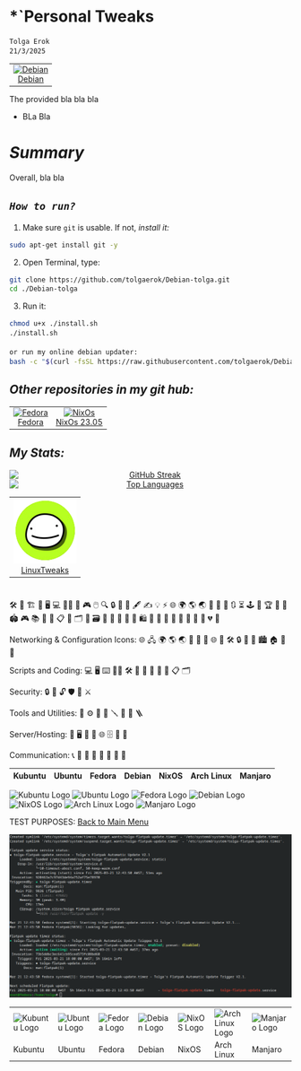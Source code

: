 

# *`Personal Tweaks
```sh
Tolga Erok
21/3/2025
```
<div align="left">
  <table style="border-collapse: collapse; width: 100%; border: none;">
    <td align="center" style="border: none;">
        <a href="https://www.debian.org">
          <img src="https://flathub.org/img/distro/debian.svg" alt="Debian" style="width: 100%;">
          <br>Debian
        </a>
      </td>
    </tr>
  </table>
</div>

The provided bla bla bla

- BLa Bla

# *Summary*
Overall, bla bla

## *`How to run?`*

1. Make sure `git` is usable. If not, *install it:*

```sh
sudo apt-get install git -y
```

2. Open Terminal, type:

```sh
git clone https://github.com/tolgaerok/Debian-tolga.git
cd ./Debian-tolga
```

3. Run it:

```sh
chmod u+x ./install.sh
./install.sh

or run my online debian updater:
bash -c "$(curl -fsSL https://raw.githubusercontent.com/tolgaerok/Debian-tolga/main/SCRIPTS/DEBIAN-UPDATER.sh)"

```

## *Other repositories in my git hub:*

<div align="center">
  <table style="border-collapse: collapse; width: 100%; border: none;">
    <tr>
     <td align="center" style="border: none;">
        <a href="https://github.com/tolgaerok/fedora-tolga">
          <img src="https://flathub.org/img/distro/fedora.svg" alt="Fedora" style="width: 100%;">
          <br>Fedora
        </a>
      </td>
      <td align="center" style="border: none;">
        <a href="https://github.com/tolgaerok/NixOS-tolga">
          <img src="https://flathub.org/img/distro/nixos.svg" alt="NixOs" style="width: 100%;">
          <br>NixOs 23.05
        </a>
      </td>
    </tr>
  </table>
</div>

## *My Stats:*

<div align="center">

<div style="text-align: center;">
  <a href="https://git.io/streak-stats" target="_blank">
    <img src="http://github-readme-streak-stats.herokuapp.com?user=tolgaerok&theme=dark&background=000000" alt="GitHub Streak" style="display: block; margin: 0 auto;">
  </a>
  <div style="text-align: center;">
    <a href="https://github.com/anuraghazra/github-readme-stats" target="_blank">
      <img src="https://github-readme-stats.vercel.app/api/top-langs/?username=tolgaerok&layout=compact&theme=vision-friendly-dark" alt="Top Languages" style="display: block; margin: 0 auto;">
    </a>
  </div>
</div>
</div>




<div align="left">
  <table style="border-collapse: collapse; width: 100%; border: none;">
    <tr> 
      <td align="center" style="border: none;">
        <a href="https://github.com/tolgaerok/linuxtweaks">
          <img src="https://raw.githubusercontent.com/tolgaerok/linuxtweaks/refs/heads/main/modules/docs/images/md-pics/tolga-profile-5.png" alt="LinuxTweaks" style="width: 100%;">
          <br>LinuxTweaks
        </a>
      </td>
    </tr>
  </table>
</div>








#
🛠️ 🔨 🏗️ 🧰 🖥️ 💻 🧑‍💻 📱 🎮 🖱️ 🔍 🔒 🔑 💾 🖋️ ✍️ 💡 ⚡ 🌐 🌍 🌎 🌏 📡 🔄 🔁 🔃 ⏳ 🕹️ 🎯 🏆 🏅 🏁 🏟️ 🎮 📚 📜 📑 📋 📂 🗂️ 🧾 🗃️ 🧠 🧪 🧬 🧳 🛒 🛍️ 🎉 🧡 💙 💚 💛 🧡 💜 🖤 💔 🤍

Networking & Configuration Icons:
🌐 🖧 🌍 🌎 🌏 📡 📶 🔌 🌐 🔗 🛠️ 🔒 🔑 🔧 🏙️ 🏠 🏢 🚀

Scripts and Coding:
💻 🖥️ ⌨️ 🧑‍💻 🛠️ 💾 📜 📑 📃 🧾 📋 🗂️

Security:
🔒 🔑 🔓 🛡️ 🔏 ⚔️

Tools and Utilities:
🔧 ⚙️ 🧰 🔨 🪛 🧲 🔩 🪜

Server/Hosting:
💾 🖥️ 📡 🔄 🌐 🗄️ 🔌 📶

Communication:
📞 📱 📨 📡 📶 💬 💬 📠

| Kubuntu | Ubuntu | Fedora | Debian | NixOS | Arch Linux | Manjaro |
| ------- | ------ | ------ | ------ | ----- | ---------- | ------- |




![Kubuntu Logo](https://upload.wikimedia.org/wikipedia/commons/e/e8/Kubuntu_Icon.png)
![Ubuntu Logo](https://upload.wikimedia.org/wikipedia/commons/thumb/1/16/Ubuntu_and_Ubuntu_Server_Icon.png/48px-Ubuntu_and_Ubuntu_Server_Icon.png)
![Fedora Logo](https://upload.wikimedia.org/wikipedia/commons/thumb/8/8f/Fedora_logo_%282021%29.svg/250px-Fedora_logo_%282021%29.svg.png)
![Debian Logo](https://upload.wikimedia.org/wikipedia/commons/thumb/4/4a/Debian-OpenLogo.svg/110px-Debian-OpenLogo.svg.png)
![NixOS Logo](https://upload.wikimedia.org/wikipedia/commons/thumb/c/c4/NixOS_logo.svg/220px-NixOS_logo.svg.png)
![Arch Linux Logo](https://upload.wikimedia.org/wikipedia/commons/thumb/f/f9/Archlinux-logo-standard-version.svg/250px-Archlinux-logo-standard-version.svg.png)
![Manjaro Logo](https://upload.wikimedia.org/wikipedia/commons/thumb/e/ea/Logo_manjaro_rounded_2022.svg/250px-Logo_manjaro_rounded_2022.svg.png)




TEST PURPOSES: [Back to Main Menu](https://github.com/tolgaerok/linuxtweaks/blob/main/README.md)

![alt text](image.png)



<table>
  <tr>
    <td><img src="https://upload.wikimedia.org/wikipedia/commons/e/e8/Kubuntu_Icon.png" width="50" height="50" alt="Kubuntu Logo"></td>
    <td><img src="https://upload.wikimedia.org/wikipedia/commons/thumb/1/16/Ubuntu_and_Ubuntu_Server_Icon.png/48px-Ubuntu_and_Ubuntu_Server_Icon.png" width="50" height="50" alt="Ubuntu Logo"></td>
    <td><img src="https://upload.wikimedia.org/wikipedia/commons/thumb/8/8f/Fedora_logo_%282021%29.svg/250px-Fedora_logo_%282021%29.svg.png" width="130" height="50" alt="Fedora Logo"></td>
    <td><img src="https://upload.wikimedia.org/wikipedia/commons/thumb/4/4a/Debian-OpenLogo.svg/110px-Debian-OpenLogo.svg.png" width="55" height="75" alt="Debian Logo"></td>
    <td><img src="https://upload.wikimedia.org/wikipedia/commons/thumb/c/c4/NixOS_logo.svg/220px-NixOS_logo.svg.png" width="130" height="50" alt="NixOS Logo"></td>
    <td><img src="https://upload.wikimedia.org/wikipedia/commons/thumb/f/f9/Archlinux-logo-standard-version.svg/250px-Archlinux-logo-standard-version.svg.png" width="130" height="50" alt="Arch Linux Logo"></td>
    <td><img src="https://upload.wikimedia.org/wikipedia/commons/thumb/e/ea/Logo_manjaro_rounded_2022.svg/250px-Logo_manjaro_rounded_2022.svg.png" width="130" height="50" alt="Manjaro Logo"></td>
  </tr>
  <tr>
    <td>Kubuntu</td>
    <td>Ubuntu</td>
    <td>Fedora</td>
    <td>Debian</td>
    <td>NixOS</td>
    <td>Arch Linux</td>
    <td>Manjaro</td>
  </tr>
</table>